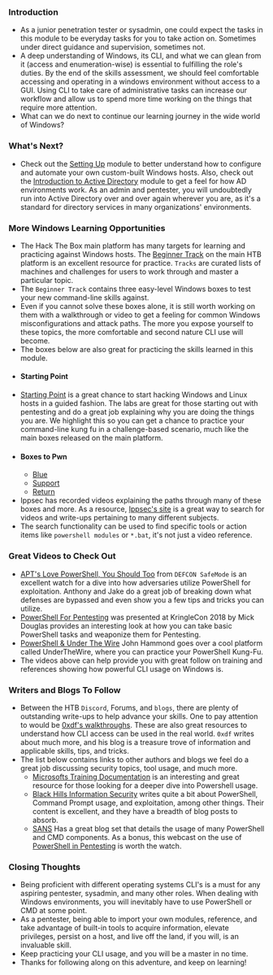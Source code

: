 ### Introduction
- As a junior penetration tester or sysadmin, one could expect the tasks in this module to be everyday tasks for you to take action on. Sometimes under direct guidance and supervision, sometimes not. 
- A deep understanding of Windows, its CLI, and what we can glean from it (access and enumeration-wise) is essential to fulfilling the role's duties. By the end of the skills assessment, we should feel comfortable accessing and operating in a windows environment without access to a GUI. Using CLI to take care of administrative tasks can increase our workflow and allow us to spend more time working on the things that require more attention. 
- What can we do next to continue our learning journey in the wide world of Windows?


### What's Next?
- Check out the [Setting Up](https://academy.hackthebox.com/course/preview/setting-up) module to better understand how to configure and automate your own custom-built Windows hosts. Also, check out the [Introduction to Active Directory](https://academy.hackthebox.com/course/preview/introduction-to-active-directory) module to get a feel for how AD environments work. As an admin and pentester, you will undoubtedly run into Active Directory over and over again wherever you are, as it's a standard for directory services in many organizations' environments.



### More Windows Learning Opportunities
- The Hack The Box main platform has many targets for learning and practicing against Windows hosts. The [Beginner Track](https://app.hackthebox.com/tracks/Beginner-Track) on the main HTB platform is an excellent resource for practice. `Tracks` are curated lists of machines and challenges for users to work through and master a particular topic. 
- The `Beginner Track` contains three easy-level Windows boxes to test your new command-line skills against. 
- Even if you cannot solve these boxes alone, it is still worth working on them with a walkthrough or video to get a feeling for common Windows misconfigurations and attack paths. The more you expose yourself to these topics, the more comfortable and second nature CLI use will become. 
- The boxes below are also great for practicing the skills learned in this module.
- #### Starting Point
- [Starting Point](https://app.hackthebox.com/starting-point) is a great chance to start hacking Windows and Linux hosts in a guided fashion. The labs are great for those starting out with pentesting and do a great job explaining why you are doing the things you are. We highlight this so you can get a chance to practice your command-line kung fu in a challenge-based scenario, much like the main boxes released on the main platform.
- #### Boxes to Pwn
	- [Blue](https://www.youtube.com/watch?v=YRsfX6DW10E&t=38s)
	- [Support](https://app.hackthebox.com/machines/Support)
	- [Return](https://0xdf.gitlab.io/2022/05/05/htb-return.html)
- Ippsec has recorded videos explaining the paths through many of these boxes and more. As a resource, [Ippsec's site](https://ippsec.rocks/?#) is a great way to search for videos and write-ups pertaining to many different subjects. 
- The search functionality can be used to find specific tools or action items like `powershell modules` or `*.bat`, it's not just a video reference.



### Great Videos to Check Out
- [APT's Love PowerShell, You Should Too](https://youtu.be/GhfiNTsxqxA) from `DEFCON SafeMode` is an excellent watch for a dive into how adversaries utilize PowerShell for exploitation. Anthony and Jake do a great job of breaking down what defenses are bypassed and even show you a few tips and tricks you can utilize.
- [PowerShell For Pentesting](https://youtu.be/jU1Pz641zjM) was presented at KringleCon 2018 by Mick Douglas provides an interesting look at how you can take basic PowerShell tasks and weaponize them for Pentesting.
- [PowerShell & Under The Wire](https://youtu.be/864S16g_SQs) John Hammond goes over a cool platform called UnderTheWire, where you can practice your PowerShell Kung-Fu.
- The videos above can help provide you with great follow on training and references showing how powerful CLI usage on Windows is.



### Writers and Blogs To Follow
- Between the HTB `Discord`, Forums, and `blogs`, there are plenty of outstanding write-ups to help advance your skills. One to pay attention to would be [0xdf's walkthroughs](https://0xdf.gitlab.io/tags.html#active-directory). These are also great resources to understand how CLI access can be used in the real world. `0xdf` writes about much more, and his blog is a treasure trove of information and applicable skills, tips, and tricks. 
- The list below contains links to other authors and blogs we feel do a great job discussing security topics, tool usage, and much more.
	- [Microsofts Training Documentation](https://docs.microsoft.com/en-us/training/modules/introduction-to-powershell/) is an interesting and great resource for those looking for a deeper dive into Powershell usage.
	- [Black Hills Information Security](https://www.blackhillsinfosec.com/?s=Powershell) writes quite a bit about PowerShell, Command Prompt usage, and exploitation, among other things. Their content is excellent, and they have a breadth of blog posts to absorb.
	- [SANS](https://www.sans.org/blog/getting-started-with-powershell/) Has a great blog set that details the usage of many PowerShell and CMD components. As a bonus, this webcast on the use of [PowerShell in Pentesting](https://www.sans.org/webcasts/powershell-pentesting-108305/) is worth the watch.


### Closing Thoughts
- Being proficient with different operating systems CLI's is a must for any aspiring pentester, sysadmin, and many other roles. When dealing with Windows environments, you will inevitably have to use PowerShell or CMD at some point. 
- As a pentester, being able to import your own modules, reference, and take advantage of built-in tools to acquire information, elevate privileges, persist on a host, and live off the land, if you will, is an invaluable skill. 
- Keep practicing your CLI usage, and you will be a master in no time.
- Thanks for following along on this adventure, and keep on learning!